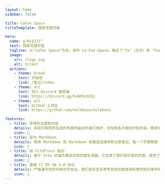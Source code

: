 ```yaml
---
layout: home
sidebar: false

title: CoFan Space
titleTemplate: 探索无限可能

hero:
  name: g~Nj$3J2^
  text: 探索无限可能
  tagline: 以"CoFan Space"为名，读作 Co-Fan-Space，融合了"Co"（合作）和 "Fan"（爱好者）以及 "Space"（空间），为数数码爱好者提供协作与共享的平台。
  image:
    src: /logo.svg
    alt: Vitest
  actions:
    - theme: brand
      text: 开始吧
      link: /笔记/index
    - theme: alt
      text: 加入 Discord 服务器
      link: https://discord.gg/XuNFDcDZGj
    - theme: alt
      text: GitHub 上浏览
      link: https://github.com/nolebase/nolebase

features:
  - title: 多样的主题和内容
    details: 本知识库和所生成的页面均由创作者们维护，涉及到各方面知识和内容，畅享知识库海洋。
    icon: 🌈
  - title: 皆为 Markdown
    details: 使用 Markdown 和 Markdown 拓展语法编写和记录笔记，每一个页面都是 Markdown 文件。
    icon: 📃
  - title: 由 VitePress 驱动
    details: 基于 Vite 的强大静态文档页面生成器，它生成了我们知识库的页面，提供了简单易用的主题和工具。
    icon: 🚀
  - title: 遵循 CC BY-SA 4.0 协议
    details: 严格遵守创作共用许可协议，我们会在含有参考其他文献或资料等的知识库中标注作者/来源等。
    icon: 📖
---
```


<HomePage />
